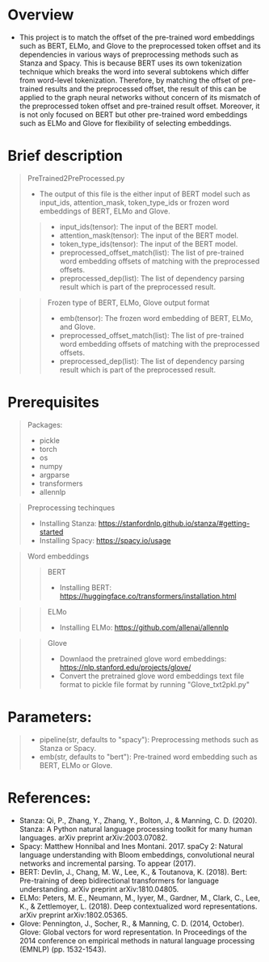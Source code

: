 # Overview
- This project is to match the offset of the pre-trained word embeddings such as BERT, ELMo, and Glove to the preprocessed token offset and its dependencies in various ways of preprocessing methods such as Stanza and Spacy. This is because BERT uses its own tokenization technique which breaks the word into several subtokens which differ from word-level tokenization. Therefore, by matching the offset of pre-trained results and the preprocessed offset, the result of this can be applied to the graph neural networks without concern of its mismatch of the preprocessed token offset and pre-trained result offset. Moreover, it is not only focused on BERT but other pre-trained word embeddings such as ELMo and Glove for flexibility of selecting embeddings.


# Brief description
>PreTrained2PreProcessed.py
> - The output of this file is the either input of BERT model such as input_ids, attention_mask, token_type_ids or frozen word embeddings of BERT, ELMo and Glove.
>> - input_ids(tensor): The input of the BERT model.
>> - attention_mask(tensor): The input of the BERT model.
>> - token_type_ids(tensor): The input of the BERT model.
>> - preprocessed_offset_match(list): The list of pre-trained word embedding offsets of matching with the preprocessed offsets.
>> - preprocessed_dep(list): The list of dependency parsing result which is part of the preprocessed result.

>> Frozen type of BERT, ELMo, Glove output format
>> - emb(tensor): The frozen word embedding of BERT, ELMo, and Glove.
>> - preprocessed_offset_match(list): The list of pre-trained word embedding offsets of matching with the preprocessed offsets.
>> - preprocessed_dep(list): The list of dependency parsing result which is part of the preprocessed result.
 
 
# Prerequisites
> Packages:
> - pickle
> - torch
> - os
> - numpy
> - argparse
> - transformers
> - allennlp

> Preprocessing techinques
> - Installing Stanza: https://stanfordnlp.github.io/stanza/#getting-started
> - Installing Spacy: https://spacy.io/usage

> Word embeddings
>> BERT
>> - Installing BERT: https://huggingface.co/transformers/installation.html

>> ELMo
>> - Installing ELMo: https://github.com/allenai/allennlp

>> Glove
>> - Downlaod the pretrained glove word embeddings: https://nlp.stanford.edu/projects/glove/
>> - Convert the pretrained glove word embeddings text file format to pickle file format by running "Glove_txt2pkl.py"

# Parameters:
> - pipeline(str, defaults to "spacy"): Preprocessing methods such as Stanza or Spacy.
> - emb(str, defaults to "bert"): Pre-trained word embedding such as BERT, ELMo or Glove.

# References:
- Stanza: Qi, P., Zhang, Y., Zhang, Y., Bolton, J., & Manning, C. D. (2020). Stanza: A Python natural language processing toolkit for many human languages. arXiv preprint arXiv:2003.07082.
- Spacy: Matthew Honnibal and Ines Montani. 2017. spaCy 2: Natural language understanding with Bloom embeddings, convolutional neural networks and incremental parsing. To appear (2017).
- BERT: Devlin, J., Chang, M. W., Lee, K., & Toutanova, K. (2018). Bert: Pre-training of deep bidirectional transformers for language understanding. arXiv preprint arXiv:1810.04805.
- ELMo: Peters, M. E., Neumann, M., Iyyer, M., Gardner, M., Clark, C., Lee, K., & Zettlemoyer, L. (2018). Deep contextualized word representations. arXiv preprint arXiv:1802.05365.
- Glove: Pennington, J., Socher, R., & Manning, C. D. (2014, October). Glove: Global vectors for word representation. In Proceedings of the 2014 conference on empirical methods in natural language processing (EMNLP) (pp. 1532-1543).
